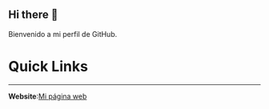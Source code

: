 ## Hi there 👋
Bienvenido a mi perfil de GitHub.
# Quick Links #
---------
**Website**:[Mi página web](https://alvaroroobles.github.io)
<!--
**alvaroroobles/alvaroroobles** is a ✨ _special_ ✨ repository because its `README.md` (this file) appears on your GitHub profile.

Here are some ideas to get you started:

- 🔭 I’m currently working on ...
- 🌱 I’m currently learning ...
- 👯 I’m looking to collaborate on ...
- 🤔 I’m looking for help with ...
- 💬 Ask me about ...
- 📫 How to reach me: ...
- 😄 Pronouns: ...
- ⚡ Fun fact: ...
-->
